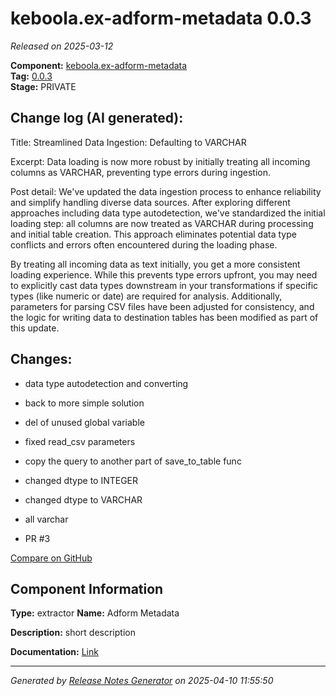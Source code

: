 #  keboola.ex-adform-metadata 0.0.3

_Released on 2025-03-12_

**Component:** [keboola.ex-adform-metadata](https://github.com/keboola/component-adform)  
**Tag:** [0.0.3](https://github.com/keboola/component-adform/releases/tag/0.0.3)  
**Stage:** PRIVATE


## Change log (AI generated):
Title: Streamlined Data Ingestion: Defaulting to VARCHAR

Excerpt: Data loading is now more robust by initially treating all incoming columns as VARCHAR, preventing type errors during ingestion.

Post detail:
We've updated the data ingestion process to enhance reliability and simplify handling diverse data sources. After exploring different approaches including data type autodetection, we've standardized the initial loading step: all columns are now treated as VARCHAR during processing and initial table creation. This approach eliminates potential data type conflicts and errors often encountered during the loading phase.

By treating all incoming data as text initially, you get a more consistent loading experience. While this prevents type errors upfront, you may need to explicitly cast data types downstream in your transformations if specific types (like numeric or date) are required for analysis. Additionally, parameters for parsing CSV files have been adjusted for consistency, and the logic for writing data to destination tables has been modified as part of this update.



## Changes:



- data type autodetection and converting 




- back to more simple solution 




- del of unused global variable 




- fixed read_csv parameters 




- copy the query to another part of save_to_table func 




- changed dtype to INTEGER 




- changed dtype to VARCHAR 




- all varchar 




- PR #3 



[Compare on GitHub](https://github.com/keboola/component-adform/compare/0.0.2...0.0.3)



## Component Information
**Type:** extractor
**Name:** Adform Metadata

**Description:** short description


**Documentation:** [Link](https://github.com/keboola/component-adform/blob/master/README.md)



---
_Generated by [Release Notes Generator](https://github.com/keboola/release-notes-generator)
on 2025-04-10 11:55:50_